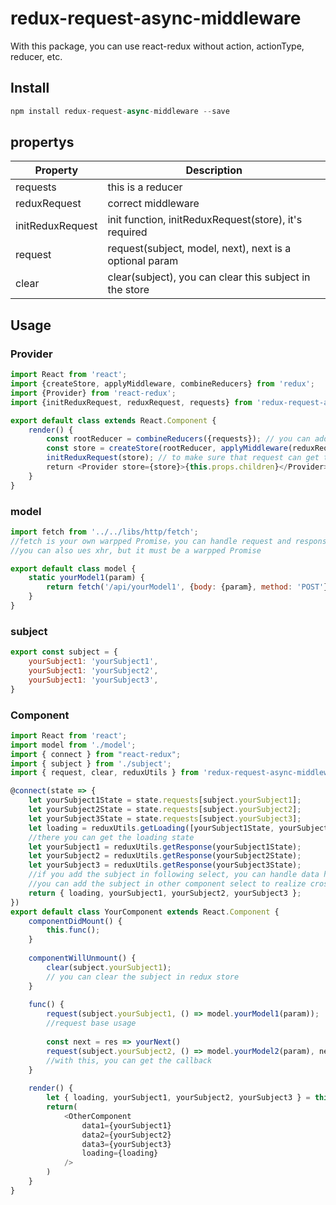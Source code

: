 # redux-request-async-middleware
With this package, you can use react-redux without action, actionType, reducer, etc.

## Install
```javascript
npm install redux-request-async-middleware --save
```
## propertys
| Property | Description |
| -------- | ----------- |
| requests | this is a reducer |
| reduxRequest | correct middleware |
| initReduxRequest | init function, initReduxRequest(store), it's required |
| request | request(subject, model, next), next is a optional param |
| clear | clear(subject), you can clear this subject in the store |
## Usage
### Provider
```javascript
import React from 'react';
import {createStore, applyMiddleware, combineReducers} from 'redux';
import {Provider} from 'react-redux';
import {initReduxRequest, reduxRequest, requests} from 'redux-request-async-middleware';

export default class extends React.Component {
    render() {
        const rootReducer = combineReducers({requests}); // you can add other reducers
        const store = createStore(rootReducer, applyMiddleware(reduxRequest));
        initReduxRequest(store); // to make sure that request can get the store.dispatch function, so it is important 
        return <Provider store={store}>{this.props.children}</Provider>
    }
}
```
### model
```javascript
import fetch from '../../libs/http/fetch';
//fetch is your own warpped Promise，you can handle request and response inside
//you can also ues xhr, but it must be a warpped Promise

export default class model {
    static yourModel1(param) {
        return fetch('/api/yourModel1', {body: {param}, method: 'POST'});
    }
}
```
### subject
```javascript
export const subject = {
    yourSubject1: 'yourSubject1',
    yourSubject1: 'yourSubject2',
    yourSubject1: 'yourSubject3',
}
```
### Component
```javascript
import React from 'react';
import model from './model';
import { connect } from "react-redux";
import { subject } from './subject';
import { request, clear, reduxUtils } from 'redux-request-async-middleware';

@connect(state => {
    let yourSubject1State = state.requests[subject.yourSubject1];
    let yourSubject2State = state.requests[subject.yourSubject2];
    let yourSubject3State = state.requests[subject.yourSubject3];
    let loading = reduxUtils.getLoading([yourSubject1State, yourSubject2State, yourSubject3State]);
    //there you can get the loading state
    let yourSubject1 = reduxUtils.getResponse(yourSubject1State);
    let yourSubject2 = reduxUtils.getResponse(yourSubject2State);
    let yourSubject3 = reduxUtils.getResponse(yourSubject3State);
    //if you add the subject in following select, you can handle data here
    //you can add the subject in other component select to realize cross-page operation
    return { loading, yourSubject1, yourSubject2, yourSubject3 };
})
export default class YourComponent extends React.Component {
    componentDidMount() {
        this.func();
    }
    
    componentWillUnmount() {
        clear(subject.yourSubject1);
        // you can clear the subject in redux store
    }
    
    func() {
        request(subject.yourSubject1, () => model.yourModel1(param));
        //request base usage
        
        const next = res => yourNext()
        request(subject.yourSubject2, () => model.yourModel2(param), next);
        //with this, you can get the callback
    }
    
    render() {
        let { loading, yourSubject1, yourSubject2, yourSubject3 } = this.props;
        return(
            <OtherComponent 
                data1={yourSubject1} 
                data2={yourSubject2} 
                data3={yourSubject3} 
                loading={loading} 
            />
        )
    }
}
```
